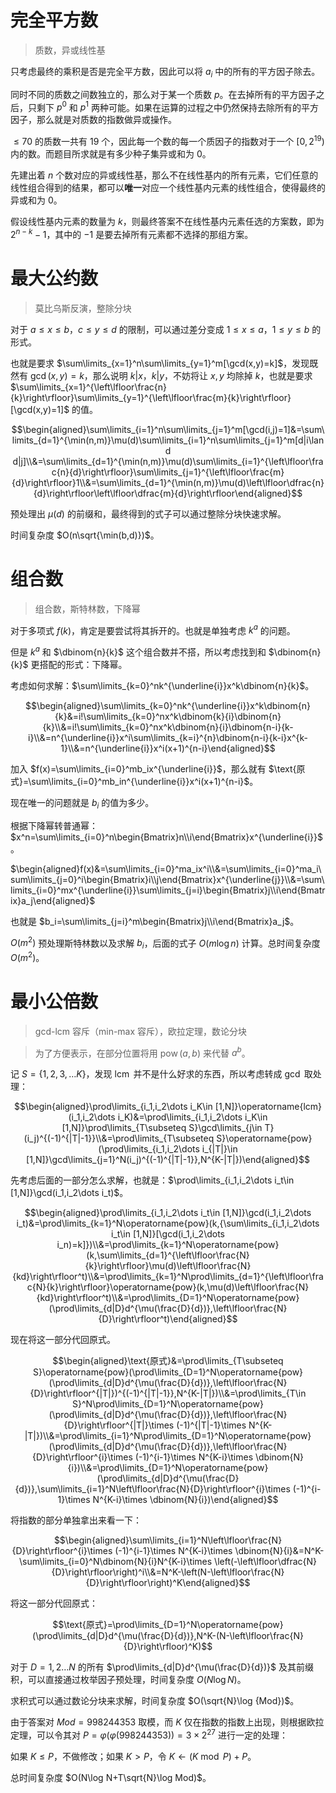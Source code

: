 # 完全平方数

> 质数，异或线性基

只考虑最终的乘积是否是完全平方数，因此可以将 $a_i$ 中的所有的平方因子除去。

同时不同的质数之间数独立的，那么对于某一个质数 $p$。在去掉所有的平方因子之后，只剩下 $p^0$ 和 $p^1$ 两种可能。如果在运算的过程之中仍然保持去除所有的平方因子，那么就是对质数的指数做异或操作。

$\le 70$ 的质数一共有 $19$ 个，因此每一个数的每一个质因子的指数对于一个 $[0,2^{19})$ 内的数。而题目所求就是有多少种子集异或和为 $0$。

先建出着 $n$ 个数对应的异或线性基，那么不在线性基内的所有元素，它们任意的线性组合得到的结果，都可以**唯一**对应一个线性基内元素的线性组合，使得最终的异或和为 $0$。

假设线性基内元素的数量为 $k$，则最终答案不在线性基内元素任选的方案数，即为 $2^{n-k}-1$，其中的 $-1$ 是要去掉所有元素都不选择的那组方案。

# 最大公约数

> 莫比乌斯反演，整除分块

对于 $a\le x\le b$，$c\le y\le d$ 的限制，可以通过差分变成 $1\le x\le a$，$1\le y\le b$ 的形式。

也就是要求 $\sum\limits_{x=1}^n\sum\limits_{y=1}^m[\gcd(x,y)=k]$，发现既然有 $\gcd(x,y)=k$，那么说明 $k|x$，$k|y$，不妨将让 $x,y$ 均除掉 $k$，也就是要求 $\sum\limits_{x=1}^{\left\lfloor\frac{n}{k}\right\rfloor}\sum\limits_{y=1}^{\left\lfloor\frac{m}{k}\right\rfloor}[\gcd(x,y)=1]$ 的值。

$$\begin{aligned}\sum\limits_{i=1}^n\sum\limits_{j=1}^m[\gcd(i,j)=1]&=\sum\limits_{d=1}^{\min(n,m)}\mu(d)\sum\limits_{i=1}^n\sum\limits_{j=1}^m[d|i\land d|j]\\&=\sum\limits_{d=1}^{\min(n,m)}\mu(d)\sum\limits_{i=1}^{\left\lfloor\frac{n}{d}\right\rfloor}\sum\limits_{j=1}^{\left\lfloor\frac{m}{d}\right\rfloor}1\\&=\sum\limits_{d=1}^{\min(n,m)}\mu(d)\left\lfloor\dfrac{n}{d}\right\rfloor\left\lfloor\dfrac{m}{d}\right\rfloor\end{aligned}$$

预处理出 $\mu(d)$ 的前缀和，最终得到的式子可以通过整除分块快速求解。

时间复杂度 $O(n\sqrt{\min(b,d)})$。

# 组合数

> 组合数，斯特林数，下降幂

对于多项式 $f(k)$，肯定是要尝试将其拆开的。也就是单独考虑 $k^a$ 的问题。

但是 $k^a$ 和 $\dbinom{n}{k}$ 这个组合数并不搭，所以考虑找到和 $\dbinom{n}{k}$ 更搭配的形式：下降幂。

考虑如何求解：$\sum\limits_{k=0}^nk^{\underline{i}}x^k\dbinom{n}{k}$。

$$\begin{aligned}\sum\limits_{k=0}^nk^{\underline{i}}x^k\dbinom{n}{k}&=i!\sum\limits_{k=0}^nx^k\dbinom{k}{i}\dbinom{n}{k}\\&=i!\sum\limits_{k=0}^nx^k\dbinom{n}{i}\dbinom{n-i}{k-i}\\&=n^{\underline{i}}x^i\sum\limits_{k=i}^{n}\dbinom{n-i}{k-i}x^{k-1}\\&=n^{\underline{i}}x^i(x+1)^{n-i}\end{aligned}$$

加入 $f(x)=\sum\limits_{i=0}^mb_ix^{\underline{i}}$，那么就有 $\text{原式}=\sum\limits_{i=0}^mb_in^{\underline{i}}x^i(x+1)^{n-i}$。

现在唯一的问题就是 $b_i$ 的值为多少。

根据下降幂转普通幂：$x^n=\sum\limits_{i=0}^n\begin{Bmatrix}n\\i\end{Bmatrix}x^{\underline{i}}$。

$\begin{aligned}f(x)&=\sum\limits_{i=0}^ma_ix^i\\&=\sum\limits_{i=0}^ma_i\sum\limits_{j=0}^i\begin{Bmatrix}i\\j\end{Bmatrix}x^{\underline{j}}\\&=\sum\limits_{i=0}^mx^{\underline{i}}\sum\limits_{j=i}\begin{Bmatrix}j\\i\end{Bmatrix}a_j\end{aligned}$

也就是 $b_i=\sum\limits_{j=i}^m\begin{Bmatrix}j\\i\end{Bmatrix}a_j$。

$O(m^2)$ 预处理斯特林数以及求解 $b_i$，后面的式子 $O(m\log n)$ 计算。总时间复杂度 $O(m^2)$。

# 最小公倍数

> gcd-lcm 容斥（min-max 容斥），欧拉定理，数论分块

>  为了方便表示，在部分位置将用 $\operatorname{pow}(a,b)$ 来代替 $a^b$。

记 $S=\{1,2,3,\dots K\}$，发现 $\operatorname{lcm}$ 并不是什么好求的东西，所以考虑转成 $\gcd$ 取处理：

$$\begin{aligned}\prod\limits_{i_1,i_2\dots i_K\in [1,N]}\operatorname{lcm}(i_1,i_2\dots i_K)&=\prod\limits_{i_1,i_2\dots i_K\in [1,N]}\prod\limits_{T\subseteq S}\gcd\limits_{j\in T}(i_j)^{(-1)^{|T|-1}}\\&=\prod\limits_{T\subseteq S}\operatorname{pow}(\prod\limits_{i_1,i_2\dots i_{|T|}\in [1,N]}\gcd\limits_{j=1}^N(i_j)^{(-1)^{|T|-1}},N^{K-|T|})\end{aligned}$$

先考虑后面的一部分怎么求解，也就是：$\prod\limits_{i_1,i_2\dots i_t\in [1,N]}\gcd(i_1,i_2\dots i_t)$。

$$\begin{aligned}\prod\limits_{i_1,i_2\dots i_t\in [1,N]}\gcd(i_1,i_2\dots i_t)&=\prod\limits_{k=1}^N\operatorname{pow}(k,{\sum\limits_{i_1,i_2\dots i_t\in [1,N]}[\gcd(i_1,i_2\dots i_n)=k]})\\&=\prod\limits_{k=1}^N\operatorname{pow}(k,\sum\limits_{d=1}^{\left\lfloor\frac{N}{k}\right\rfloor}\mu(d)\left\lfloor\frac{N}{kd}\right\rfloor^t)\\&=\prod\limits_{k=1}^N\prod\limits_{d=1}^{\left\lfloor\frac{N}{k}\right\rfloor}\operatorname{pow}(k,\mu(d)\left\lfloor\frac{N}{kd}\right\rfloor^t)\\&=\prod\limits_{D=1}^N\operatorname{pow}(\prod\limits_{d|D}d^{\mu(\frac{D}{d})},\left\lfloor\frac{N}{D}\right\rfloor^t)\end{aligned}$$

现在将这一部分代回原式。

$$\begin{aligned}\text{原式}&=\prod\limits_{T\subseteq S}\operatorname{pow}(\prod\limits_{D=1}^N\operatorname{pow}(\prod\limits_{d|D}d^{\mu(\frac{D}{d})},\left\lfloor\frac{N}{D}\right\rfloor^{|T|})^{(-1)^{|T|-1}},N^{K-|T|})\\&=\prod\limits_{T\in S}^N\prod\limits_{D=1}^N\operatorname{pow}(\prod\limits_{d|D}d^{\mu(\frac{D}{d})},\left\lfloor\frac{N}{D}\right\rfloor^{|T|}\times (-1)^{|T|-1}\times N^{K-|T|})\\&=\prod\limits_{i=1}^N\prod\limits_{D=1}^N\operatorname{pow}(\prod\limits_{d|D}d^{\mu(\frac{D}{d})},\left\lfloor\frac{N}{D}\right\rfloor^{i}\times (-1)^{i-1}\times N^{K-i}\times \dbinom{N}{i})\\&=\prod\limits_{D=1}^N\operatorname{pow}(\prod\limits_{d|D}d^{\mu(\frac{D}{d})},\sum\limits_{i=1}^N\left\lfloor\frac{N}{D}\right\rfloor^{i}\times (-1)^{i-1}\times N^{K-i}\times \dbinom{N}{i})\end{aligned}$$

将指数的部分单独拿出来看一下：

$$\begin{aligned}\sum\limits_{i=1}^N\left\lfloor\frac{N}{D}\right\rfloor^{i}\times (-1)^{i-1}\times N^{K-i}\times \dbinom{N}{i}&=N^K-\sum\limits_{i=0}^N\dbinom{N}{i}N^{K-i}\times \left(-\left\lfloor\dfrac{N}{D}\right\rfloor\right)^i\\&=N^K-\left(N-\left\lfloor\frac{N}{D}\right\rfloor\right)^K\end{aligned}$$

将这一部分代回原式：

$$\text{原式}=\prod\limits_{D=1}^N\operatorname{pow}(\prod\limits_{d|D}d^{\mu(\frac{D}{d})},N^K-(N-\left\lfloor\frac{N}{D}\right\rfloor)^K)$$

对于 $D=1,2\dots N$ 的所有 $\prod\limits_{d|D}d^{\mu(\frac{D}{d})}$ 及其前缀积，可以直接通过枚举因子预处理，时间复杂度 $O(N\log N)$。

求积式可以通过数论分块来求解，时间复杂度 $O(\sqrt{N}\log {Mod})$。

由于答案对 $Mod=998244353$ 取模，而 $K$ 仅在指数的指数上出现，则根据欧拉定理，可以令其对 $P=\varphi(\varphi(998244353))=3\times 2^{27}$ 进行一定的处理：

如果 $K\le P$，不做修改；如果 $K>P$，令 $K\gets (K\bmod P)+P$。

总时间复杂度 $O(N\log N+T\sqrt{N}\log Mod)$。